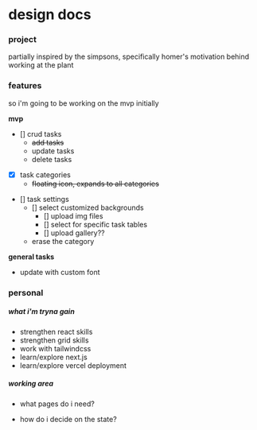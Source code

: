 # design docs

### project

partially inspired by the simpsons, specifically homer's motivation behind working at the plant

### features

so i'm going to be working on the mvp initially

**mvp**

- [] crud tasks
  - ~~add tasks~~
  - update tasks
  - delete tasks
- [x] task categories
  - ~~floating icon, expands to all categories~~
- [] task settings
  - [] select customized backgrounds
    - [] upload img files
    - [] select for specific task tables
    - [] upload gallery??
  - erase the category

**general tasks**

- update with custom font

### personal

##### what i'm tryna gain

- strengthen react skills
- strengthen grid skills
- work with tailwindcss
- learn/explore next.js
- learn/explore vercel deployment

##### working area

- what pages do i need?

- how do i decide on the state?
